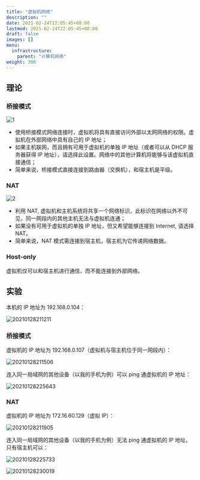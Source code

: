 ```yaml
---
title: "虚拟机网络"
description: ""
date: 2021-02-24T22:05:45+08:00
lastmod: 2021-02-24T22:05:45+08:00
draft: false
images: []
menu:
  infrastructure:
    parent: "计算机网络"
weight: 300
---
```


## 理论

### 桥接模式

![1](https://cdn.jsdelivr.net/gh/koktlzz/ImgBed@master/20210128222812.png)

- 使用桥接模式网络连接时，虚拟机将具有直接访问外部以太网网络的权限。虚拟机在外部网络中具有自己的 IP 地址；
- 如果主机联网，而且拥有可用于虚拟机的单独 IP 地址（或者可以从 DHCP 服务器获得 IP 地址），请选择此设置。网络中的其他计算机将能够与该虚拟机直接通信；
- 简单来说，桥接模式直接连接到路由器（交换机），和宿主机是平级。

### NAT

![2](https://cdn.jsdelivr.net/gh/koktlzz/ImgBed@master/20210128223114.png)

- 利用 NAT, 虚拟机和主机系统将共享一个网络标识，此标识在网络以外不可见，同一网段内的其他主机无法与虚拟机连通；
- 如果没有可用于虚拟机的单独 IP 地址，但又希望能够连接到 Internet, 请选择 NAT。
- 简单来说，NAT 模式需连接到宿主机，宿主机为它传递网络数据。

### Host-only

虚拟机仅可以和宿主机进行通信，而不能连接到外部网络。

## 实验

本机的 IP 地址为 192.168.0.104：

![20210128211211](https://cdn.jsdelivr.net/gh/koktlzz/ImgBed@master/20210128211211.png)

### 桥接模式

虚拟机的 IP 地址为 192.168.0.107（虚拟机与宿主机位于同一网段内）：

![20210128211506](https://cdn.jsdelivr.net/gh/koktlzz/ImgBed@master/20210128211506.png)

连入同一局域网的其他设备（以我的手机为例）可以 ping 通虚拟机的 IP 地址：

![20210128225643](https://cdn.jsdelivr.net/gh/koktlzz/ImgBed@master/20210128225643.png)

### NAT

虚拟机的 IP 地址为 172.16.60.129（虚拟 IP）：

![20210128211905](https://cdn.jsdelivr.net/gh/koktlzz/ImgBed@master/20210128211905.png)

连入同一局域网的其他设备（以我的手机为例）无法 ping 通虚拟机的 IP 地址，只有宿主机可以：

![20210128225733](https://cdn.jsdelivr.net/gh/koktlzz/ImgBed@master/20210128225733.png)

![20210128230019](https://cdn.jsdelivr.net/gh/koktlzz/ImgBed@master/20210128230019.png)
